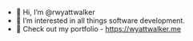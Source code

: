 - 👋 Hi, I’m @rwyattwalker
- 👀 I’m interested in all things software development.
- 💼 Check out my portfolio - https://wyattwalker.me 
